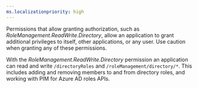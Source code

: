 ```yaml
---
ms.localizationpriority: high
---
```


<!-- markdownlint-disable MD002 MD041 -->

Permissions that allow granting authorization, such as *RoleManagement.ReadWrite.Directory*, allow an application to grant additional privileges to itself, other applications, or any user. Use caution when granting any of these permissions.

With the _RoleManagement.ReadWrite.Directory_ permission an application can read and write `/directoryRoles` and `/roleManagement/directory/*`. This includes adding and removing members to and from directory roles, and working with PIM for Azure AD roles APIs.